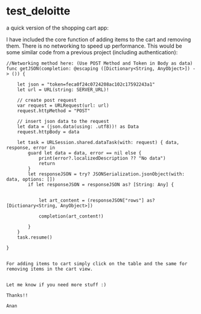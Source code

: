# test_deloitte
a quick version of the shopping cart app:

I have included the core function of adding items to the cart and removing them.
There is no networking to speed up performance. This would be some similar code from a previous project (including authentication):

    //Networking method here: (Use POST Method and Token in Body as data)
    func getJSON(completion: @escaping ([Dictionary<String, AnyObject>]) -> ()) {
        
        let json = "token=feca0f24c0724208ac102c17592243a1"
        let url = URL(string: SERVER_URL)!

        // create post request
        var request = URLRequest(url: url)
        request.httpMethod = "POST"

        // insert json data to the request
        let data = (json.data(using: .utf8))! as Data
        request.httpBody = data

        let task = URLSession.shared.dataTask(with: request) { data, response, error in
            guard let data = data, error == nil else {
                print(error?.localizedDescription ?? "No data")
                return
            }
            let responseJSON = try? JSONSerialization.jsonObject(with: data, options: [])
            if let responseJSON = responseJSON as? [String: Any] {
                
                
                let art_content = (responseJSON["rows"] as? [Dictionary<String, AnyObject>])
                
                completion(art_content!)
                
            }
        }
        task.resume()
        
    }
    

    For adding items to cart simply click on the table and the same for removing items in the cart view.


    Let me know if you need more stuff :)

    Thanks!!

    Anan
